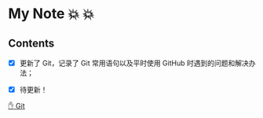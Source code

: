 # My Note :boom: :boom:

## Contents
 - [x] 更新了 Git，记录了 Git 常用语句以及平时使用 GitHub 时遇到的问题和解决办法；

 - [x] 待更新！

[:hand: Git](https://github.com/JianjiaoSQ/MyNote/blob/main/Git/Git.md)
         

